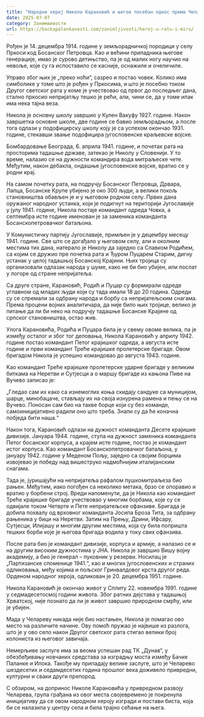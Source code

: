 ```yaml
---
title: "Народни херој Никола Карановић и његов посебан однос према Челареву"
date: 2025-07-07
category: Занимљивости
url: https://backapalankavesti.com/zanimljivosti/heroj-u-ratu-i-miru/
---
```


Рођен је 14. децембра 1914. године у земљорадничкој породици у селу Пркоси код Босанског Петровца. Као и већини припадника његове генерације, имао је сурово детињство, па је од малих ногу научио на невоље, које су га испоставило се касније, оснажиле и очеличиле.

Управо због њих је „преко ноћи“, сазрео и постао човек. Колико има симболике у томе што је рођен у Пркосима, и што је посебно током Другог светског рата у коме је учествовао од првог до последњег дана, стално пркосио непријатљу тешко је рећи, али, чини се, да у томе ипак има нека тајна веза.

Никола је основну школу завршио у Кулен Вакуфу 1927. године. Након завршетка основне школе, две године се бавио земљорадњом, а после тога одлази у подофицирску школу коју је са успехом окончао 1931. године, стекавши звање подофицира југословенске краљевске војске.

Бомбардовање Београда, 6. априла 1941. године, и почетак рата на просторима тадашње државе, затекао је Николу у Словенији. У то време, налазио се на дужности командира вода митраљеске чете. Међутим, након дебакла, ондашње југословенске војске, вратио се у родни крај.

На самом почетку рата, на подручју Босанског Петровца, Дрвара, Лапца, Босанске Крупе убијено је око 300 људи, а велики покољ становништва обављен је и у његовом родном селу. Првих дана оружаног народног устанка, који је подигнут на територији Југославије у јулу 1941. године, Никола постаје командант одреда Човка, а септембра исте године именован је за заменика команданта Босанскопетровачког батаљона.

У Комунистичку партију Југославије, примљен је у децембру месецу 1941. године. Све што се догађало у његовом селу, али и околним местима тих дана, натерало је Николу да заједно са Славком Родићем, са којим се дружио пре почетка рата и Ђуром Пуцарем Старим, дигну устанак у целој тадашњој Босанској Крајини. Њих тројица су организовали одлазак народа у шуме, како не би био убијен, или послат у логоре од стране непријатеља.

Са друге стране, Карановић, Родић и Пуцар су формирали одреде углавном од младих људи који су тада имали 18 до 20 година. Одреди су се спремали за одбрану народа и борбу са непријатељским снагама. Према процени војних аналитичара, да није било њих тројице, велико је питање да ли би неко на подручју тадашње Босанске Крајине од српског становништва, остао жив.

Улога Карановића, Родића и Пуцара била је у свему овоме велика, па је између осталог и због тог деловања, Никола Карановић у априлу 1942. године постао командант Петог крајишког одреда, а августа исте године и први командант Треће крајишке пролетерске бригаде. Овом бригадом Никола је успешно командовао до августа 1943. године.

Kao командант Треће крајишке пролетерске ударне бригаде у великим биткама на Неретви и Сутјесци a o маршу бригаде из кањона Пиве на Вучево записао је:

„Гледао сам их како са изнемоглих коња скидају сандуке са муницијом, шарце, минобацаче, стављају их на своја изнурена рамена и пењу се на Вучево. Поносан сам био на такве борце који су без команде, самоиницијативно радили оно што треба. Знали су да ће коначна побједа бити наша.“

Након тога, Карановић одлази на дужност команданта Десете крајишке дивизије. Јануара 1944. године, ступа на дужност заменика команданта Петог босанског корпуса, а крајем исте године, постао је командант истог корпуса. Као командант Босанскопетровачког батаљона, у јануару 1942. године у Меденом Пољу, заједно са својим борцима извојевао је победу над вишеструко надмоћнијим италијанским снагама.

Тада је, јуришајући на непријатеља рафалом пушкомитраљеза био рањен. Међутим, иако погођен са неколико метака, брзо се опоравио и вратио у борбени строј. Вреди напоменути, да је Никола као командант Треће крајишке бригаде учествовао у многим борбама, које су се одвијале током Четврте и Пете непријатељске офанзиве. Бригада је добила похвалу од врховног команданта Јосипа Броза Тита, за одбрану рањеника у бици на Неретви. Затим на Прењу, Дрини, Ифсару, Сутјесци, Илијашу и многим другим местима, која су била попришта тешких борби које је његова бригада водила у току свих офанзива.

После рата био је командант дивизије, корпуса и армије, а налазио се и на другим високим дужностима у ЈНА. Никола је завршио Вишу војну академију, а био је генерал – пуковник у резерви. Носилац је „Партизанске споменице 1941.“, као и многих југословенских и страних одликовања, међу којима и пољског Гринвалдовог крста другог реда. Орденом народног хероја, одликован је 20. децембра 1951. године.

Никола Карановић је окончао живот у Сплиту 22. новембра 1991. године у седмадесетосмој години живота. Због ратних дејстава у тадашњој Хрватској, није познато да ли је живот завршио природном смрћу, или је убијен.

Мада у Челареву никада није био настањен, Никола је помагао ово место на различите начине. Ову помоћ пружао је највише из разлога, што је у ово село након Другог светског рата стигао велики број колониста из његовог завичаја.

Немерљиве заслуге има за веома успешан рад ТК „Дунав“, у обезбеђивању новчаних средстава за изградњу моста између Бачке Паланке и Илока. Такође му припадају велике заслуге, што је Челарево шездесетих и седамдесетих година прошлог века доживело привредни, културни и сваки други препород.

С обзиром, на допринос Николе Карановића у привредном развоју Челарева, група грађана из овог места својевремено је покренула иницијативу да се овом народном хероју изгради и постави биста, која би се налазила у центру села и била трајно сећање на њега.
